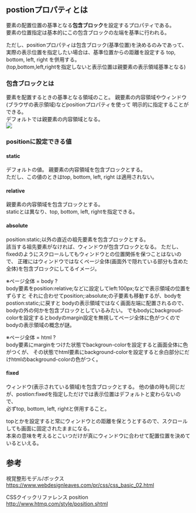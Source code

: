 ## postionプロパティとは
要素の配置位置の基準となる**包含ブロック**を設定するプロパティである。  
要素の位置指定は基本的にこの包含ブロックの左端を基準に行われる。

ただし、positionプロパティは包含ブロック(基準位置)を決めるのみであって、
実際の表示位置を指定したい場合は、基準位置からの距離を設定する top, bottom, left, right を併用する。  
(top,bottom,left,rightを指定しないと表示位置は親要素の表示領域基準となる)

### 包含ブロックとは
要素を配置するときの基準となる領域のこと。
親要素の内容領域やウィンドウ(ブラウザの表示領域)などpositionプロパティを使って
明示的に指定することができる。  
デフォルトでは親要素の内容領域となる。  
![](https://www.webdesignleaves.com/pr/images/css/containingBlock.jpg)


### positionに設定できる値
#### static
デフォルトの値。
親要素の内容領域を包含ブロックとする。  
ただし、この値のときはtop, bottom, left, right は適用されない。

#### relative
親要素の内容領域を包含ブロックとする。  
staticとは異なり、top, bottom, left, rightを指定できる。

#### absolute
position:static;以外の直近の祖先要素を包含ブロックとする。  
該当する祖先要素がなければ、ウィンドウが包含ブロックとなる。
ただし、fixedのようにスクロールしてもウィンドウとの位置関係を保つことはないので、
正確にはウィンドウではなくページ全体(画面外で隠れている部分も含めた全体)を包含ブロックにしてるイメージ。

※ページ全体 = body ?  
body要素をposition:relative;などに設定してleft:100px;などで表示領域の位置をずらすと
それに合わせてposition;:absolute;の子要素も移動するが、bodyをpostion:static;に戻すと
bodyの表示領域ではなく画面左端に配置されるので、bodyの外の何かを包含ブロックとしているみたい。
でもbodyにbackgroud-colorを設定するとbodyのmargin設定を無視してページ全体に色がつくので
bodyの表示領域の概念が謎。

※ページ全体 = html ?  
body要素にmarginをつけた状態でbackgroun-colorを設定すると画面全体に色がつくが、
その状態でhtml要素にbackground-colorを設定すると余白部分にだけhtmlのbackground-colorの色がつく。

#### fixed
ウィンドウ(表示されている領域)を包含ブロックとする。
他の値の時も同じだが、postion:fixedを指定しただけでは表示位置はデフォルトと変わらないので、  
必ずtop, bottom, left, rightと併用すること。

topとかを設定すると常にウィンドウとの距離を保とうとするので、スクロールしても画面に固定されたままになる。  
本来の意味を考えるとこいつだけが真にウィンドウに合わせて配置位置を決めているといえる。

## 参考
視覚整形モデル/ボックス   
https://www.webdesignleaves.com/pr/css/css_basic_02.html

CSSクイックリファレンス position   
http://www.htmq.com/style/position.shtml
